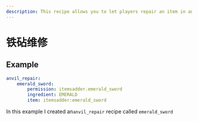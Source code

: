 ```yaml
---
description: This recipe allows you to let players repair an item in anvil using a material
---
```


# 铁砧维修

## Example

```yaml
anvil_repair:
    emerald_sword:
        permission: itemsadder.emerald_sword
        ingredient: EMERALD
        item: itemsadder:emerald_sword
```

In this example I created an`anvil_repair` recipe called `emerald_sword`

